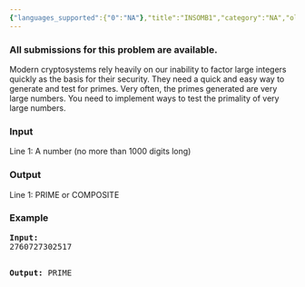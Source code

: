 ```yaml
---
{"languages_supported":{"0":"NA"},"title":"INSOMB1","category":"NA","old_version":true,"problem_code":"INSOMB1","tags":{"0":"NA"},"layout":"problem"}
---
```


<h3> All submissions for this problem are available. </h3>
<p>Modern cryptosystems rely heavily on our inability to factor large integers quickly as the basis for their security. They need a quick and easy way to generate and test for primes. Very often, the primes generated are very large numbers. You need to implement ways to test the primality of very large numbers.</p>
<h3>Input</h3>
<p>Line 1: A number (no more than 1000 digits long)</p>
<h3>Output</h3>
<p>Line 1: PRIME or COMPOSITE</p>
<h3>Example</h3>
<pre>
<b>Input:</b>
2760727302517

<b>Output:</b>
PRIME
</pre>    